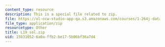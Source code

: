 ```yaml
---
content_type: resource
description: This is a special file related to zip.
file: https://ol-ocw-studio-app-qa.s3.amazonaws.com/courses/1-264j-database-internet-and-systems-integration-technologies-fall-2013/15b310526a0affb2be175b06bf36a7d4_L19_sol.zip
file_type: application/zip
resourcetype: Other
title: L19_sol.zip
uid: 15b31052-6a0a-ffb2-be17-5b06bf36a7d4
---
```

